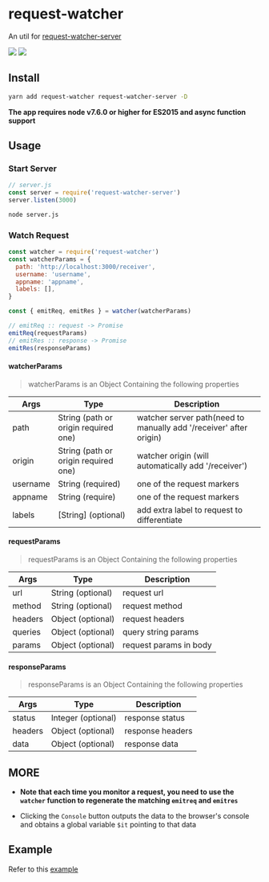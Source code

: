 # request-watcher

An util for [request-watcher-server](https://github.com/lisiur/request-watcher-webapp/tree/master/server)

![](https://lisiur.com/2017/10/22/%E5%85%88%E5%8D%A0%E4%B8%AA%E5%9D%91/1.png)
![](https://lisiur.com/2017/10/22/%E5%85%88%E5%8D%A0%E4%B8%AA%E5%9D%91/2.png)
## Install

```bash
yarn add request-watcher request-watcher-server -D
```

**The app requires node v7.6.0 or higher for ES2015 and async function support**

## Usage

### Start Server

```javascript
// server.js
const server = require('request-watcher-server')
server.listen(3000)
```

```bash
node server.js
```

### Watch Request

```javascript
const watcher = require('request-watcher')
const watcherParams = {
  path: 'http://localhost:3000/receiver',
  username: 'username',
  appname: 'appname',
  labels: [],
}

const { emitReq, emitRes } = watcher(watcherParams)

// emitReq :: request -> Promise 
emitReq(requestParams)
// emitRes :: response -> Promise
emitRes(responseParams)

```
#### watcherParams

> watcherParams is an Object Containing the following properties

Args              | Type                                | Description
-------------     | -------------                       | --------
path              | String (path or origin required one)| watcher server path(need to manually add '/receiver' after origin) 
origin            | String (path or origin required one) | watcher origin (will automatically add '/receiver') 
username          | String (required)                    | one of the request markers
appname           | String (require)                     | one of the request markers
labels            | \[String\] (optional)                | add extra label to request to differentiate

#### requestParams

> requestParams is an Object Containing the following properties

Args              | Type                 | Description
------------------|----------------------|---------
url               | String (optional)    | request url
method            | String (optional)    | request method
headers           | Object (optional)    | request headers
queries           | Object (optional)    | query string params
params            | Object (optional)    | request params in body


#### responseParams

> responseParams is an Object Containing the following properties

Args              | Type                 | Description
------------------|----------------------|---------
status            | Integer (optional)   | response status
headers           | Object (optional)    | response headers
data              | Object (optional)    | response data


## MORE

- **Note that each time you monitor a request, you need to use the `watcher` function to regenerate the matching `emitreq` and `emitres`**

- Clicking the `Console` button outputs the data to the browser's console and obtains a global variable `$it` pointing to that data
## Example

Refer to this [example](https://github.com/lisiur/request-watcher-webapp/tree/master/end-user-app-test)